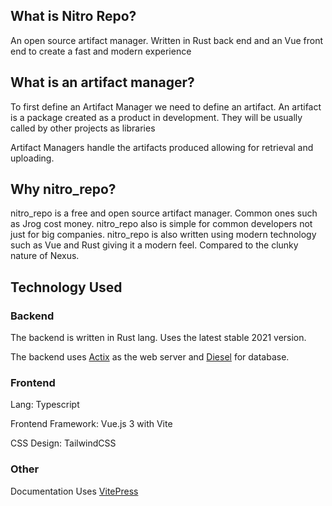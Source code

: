 
## What is Nitro Repo?
An open source artifact manager. Written in Rust back end and an Vue front end to create a fast and modern experience

## What is an artifact manager?
To first define an Artifact Manager we need to define an artifact. An artifact is a package created as a product in development. They will be usually called by other projects as libraries

Artifact Managers handle the artifacts produced allowing for retrieval and uploading. 

## Why nitro_repo?

nitro_repo is a free and open source artifact manager. Common ones such as Jrog cost money. nitro_repo also is simple for common developers not just for big companies. nitro_repo is also written using modern technology such as Vue and Rust giving it a modern feel. Compared to the clunky nature of Nexus.

## Technology Used
### Backend
The backend is written in Rust lang. Uses the latest stable 2021 version. 

The backend uses [Actix](https://actix.rs/) as the web server and [Diesel](https://diesel.rs/) for database.

### Frontend
Lang: Typescript

Frontend Framework: Vue.js 3 with Vite

CSS Design: TailwindCSS

### Other
Documentation Uses [VitePress](https://vitepress.vuejs.org/)


